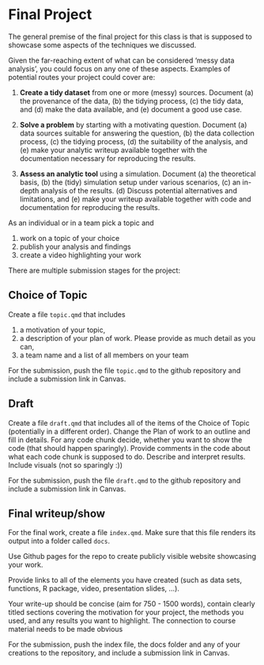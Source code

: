 
<!-- README.md is generated from README.Rmd. Please edit that file -->

# Final Project

The general premise of the final project for this class is that is
supposed to showcase some aspects of the techniques we discussed.

Given the far-reaching extent of what can be considered ‘messy data
analysis’, you could focus on any one of these aspects. Examples of
potential routes your project could cover are:

1.  **Create a tidy dataset** from one or more (messy) sources.
    Document (a) the provenance of the data, (b) the tidying
    process, (c) the tidy data, and (d) make the data available, and (e)
    document a good use case.

2.  **Solve a problem** by starting with a motivating question.
    Document (a) data sources suitable for answering the question, (b)
    the data collection process, (c) the tidying process, (d) the
    suitability of the analysis, and (e) make your analytic writeup
    available together with the documentation necessary for reproducing
    the results.

3.  **Assess an analytic tool** using a simulation. Document (a) the
    theoretical basis, (b) the (tidy) simulation setup under various
    scenarios, (c) an in-depth analysis of the results. (d) Discuss
    potential alternatives and limitations, and (e) make your writeup
    available together with code and documentation for reproducing the
    results.

As an individual or in a team pick a topic and

1.  work on a topic of your choice
2.  publish your analysis and findings
3.  create a video highlighting your work

There are multiple submission stages for the project:

## Choice of Topic

Create a file `topic.qmd` that includes

1.  a motivation of your topic,
2.  a description of your plan of work. Please provide as much detail as
    you can,
3.  a team name and a list of all members on your team

For the submission, push the file `topic.qmd` to the github repository
and include a submission link in Canvas.

## Draft

Create a file `draft.qmd` that includes all of the items of the Choice
of Topic (potentially in a different order). Change the Plan of work to
an outline and fill in details. For any code chunk decide, whether you
want to show the code (that should happen sparingly). Provide comments
in the code about what each code chunk is supposed to do. Describe and
interpret results. Include visuals (not so sparingly :))

For the submission, push the file `draft.qmd` to the github repository
and include a submission link in Canvas.

## Final writeup/show

For the final work, create a file `index.qmd`. Make sure that this file
renders its output into a folder called `docs`.

Use Github pages for the repo to create publicly visible website
showcasing your work.

Provide links to all of the elements you have created (such as data
sets, functions, R package, video, presentation slides, …).

Your write-up should be concise (aim for 750 - 1500 words), contain
clearly titled sections covering the motivation for your project, the
methods you used, and any results you want to highlight. The connection
to course material needs to be made obvious

For the submission, push the index file, the docs folder and any of your
creations to the repository, and include a submission link in Canvas.
